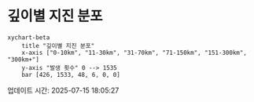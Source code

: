 # 깊이별 지진 분포

```mermaid
xychart-beta
    title "깊이별 지진 분포"
    x-axis ["0-10km", "11-30km", "31-70km", "71-150km", "151-300km", "300km+"]
    y-axis "발생 횟수" 0 --> 1535
    bar [426, 1533, 48, 6, 0, 0]
```

업데이트 시간: 2025-07-15 18:05:27
